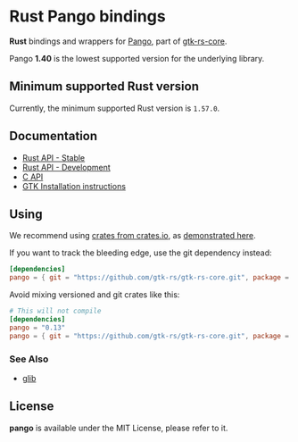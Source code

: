 # Rust Pango bindings

__Rust__ bindings and wrappers for [Pango](https://docs.gtk.org/Pango/), part of [gtk-rs-core](https://github.com/gtk-rs/gtk-rs-core).

Pango __1.40__ is the lowest supported version for the underlying library.

## Minimum supported Rust version

Currently, the minimum supported Rust version is `1.57.0`.

## Documentation

 * [Rust API - Stable](https://gtk-rs.org/gtk-rs-core/stable/latest/docs/pango/)
 * [Rust API - Development](https://gtk-rs.org/gtk-rs-core/git/docs/pango)
 * [C API](https://developer.gnome.org/platform-overview/unstable/tech-pango.html.en)
 * [GTK Installation instructions](https://www.gtk.org/docs/installations/)

## Using

We recommend using [crates from crates.io](https://crates.io/keywords/gtk-rs),
as [demonstrated here](https://gtk-rs.org/#using).

If you want to track the bleeding edge, use the git dependency instead:

```toml
[dependencies]
pango = { git = "https://github.com/gtk-rs/gtk-rs-core.git", package = "pango" }
```

Avoid mixing versioned and git crates like this:

```toml
# This will not compile
[dependencies]
pango = "0.13"
pango = { git = "https://github.com/gtk-rs/gtk-rs-core.git", package = "pango" }
```

### See Also

 * [glib](https://crates.io/crates/glib)

## License

__pango__ is available under the MIT License, please refer to it.

